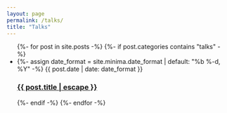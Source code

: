 ```yaml
---
layout: page
permalink: /talks/
title: "Talks"
---
```


<ul class="post-list">
  {%- for post in site.posts -%}
    {%- if post.categories contains "talks" -%}
	<li>
      {%- assign date_format = site.minima.date_format | default: "%b %-d, %Y" -%}
      <span class="post-meta">{{ post.date | date: date_format }}</span>
      <h3>
        <a class="post-link" href="{{ post.url | relative_url }}">
          {{ post.title | escape }}
        </a>
      </h3>
    </li>
    {%- endif -%}
  {%- endfor -%}
</ul>
